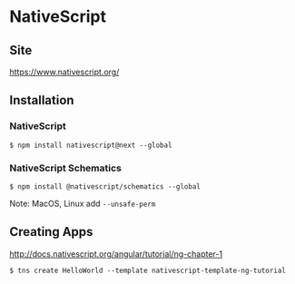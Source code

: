 # NativeScript

## Site

https://www.nativescript.org/

## Installation

### NativeScript

```
$ npm install nativescript@next --global 
```

### NativeScript Schematics

```
$ npm install @nativescript/schematics --global 
```

Note: MacOS, Linux add `--unsafe-perm`

## Creating Apps

http://docs.nativescript.org/angular/tutorial/ng-chapter-1

```
$ tns create HelloWorld --template nativescript-template-ng-tutorial
```

